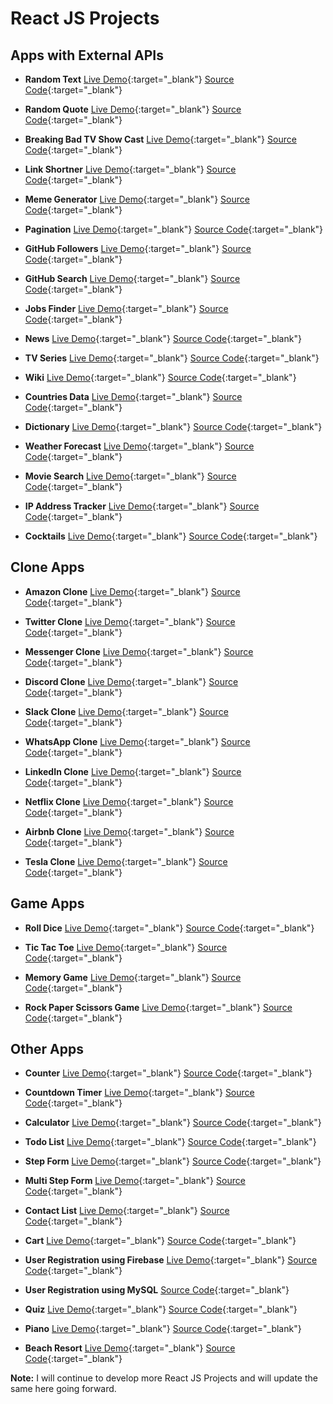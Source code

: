 # React JS Projects

## Apps with External APIs

- **Random Text** [Live Demo](https://praveenorugantitech.github.io/praveenorugantitech-random-text-reactjs/){:target="\_blank"} [Source Code](https://github.com/praveenorugantitech/praveenorugantitech-random-text-reactjs){:target="\_blank"}

- **Random Quote** [Live Demo](https://praveenorugantitech.github.io/praveenorugantitech-random-quote-reactjs/){:target="\_blank"} [Source Code](https://github.com/praveenorugantitech/praveenorugantitech-random-quote-reactjs){:target="\_blank"}

- **Breaking Bad TV Show Cast** [Live Demo](https://praveenorugantitech.github.io/praveenorugantitech-breaking-bad-cast-reactjs/){:target="\_blank"} [Source Code](https://github.com/praveenorugantitech/praveenorugantitech-breaking-bad-cast-reactjs){:target="\_blank"}

- **Link Shortner** [Live Demo](https://praveenorugantitech.github.io/praveenorugantitech-link-shortner-reactjs/){:target="\_blank"} [Source Code](https://github.com/praveenorugantitech/praveenorugantitech-link-shortner-reactjs){:target="\_blank"}

- **Meme Generator** [Live Demo](https://praveenorugantitech.github.io/praveenorugantitech-meme-generator-reactjs/){:target="\_blank"} [Source Code](https://github.com/praveenorugantitech/praveenorugantitech-meme-generator-reactjs){:target="\_blank"}

- **Pagination** [Live Demo](https://praveenorugantitech.github.io/praveenorugantitech-pagination-reactjs/){:target="\_blank"} [Source Code](https://github.com/praveenorugantitech/praveenorugantitech-pagination-reactjs){:target="\_blank"}

- **GitHub Followers** [Live Demo](https://praveenorugantitech.github.io/praveenorugantitech-github-followers-reactjs/){:target="\_blank"} [Source Code](https://github.com/praveenorugantitech/praveenorugantitech-github-followers-reactjs){:target="\_blank"}

- **GitHub Search** [Live Demo](https://praveenorugantitech.github.io/praveenorugantitech-github-search-reactjs/){:target="\_blank"} [Source Code](https://github.com/praveenorugantitech/praveenorugantitech-github-search-reactjs){:target="\_blank"}

- **Jobs Finder** [Live Demo](https://praveenorugantitech.github.io/praveenorugantitech-jobs-reactjs/){:target="\_blank"} [Source Code](https://github.com/praveenorugantitech/praveenorugantitech-jobs-reactjs){:target="\_blank"}

- **News** [Live Demo](https://praveenorugantitech.github.io/praveenorugantitech-news-reactjs/){:target="\_blank"} [Source Code](https://github.com/praveenorugantitech/praveenorugantitech-news-reactjs){:target="\_blank"}

- **TV Series** [Live Demo](https://praveenorugantitech.github.io/praveenorugantitech-tv-series-reactjs/){:target="\_blank"} [Source Code](https://github.com/praveenorugantitech/praveenorugantitech-tv-series-reactjs){:target="\_blank"}

- **Wiki** [Live Demo](https://praveenorugantitech.github.io/praveenorugantitech-wiki-reactjs/){:target="\_blank"} [Source Code](https://github.com/praveenorugantitech/praveenorugantitech-wiki-reactjs){:target="\_blank"}

- **Countries Data** [Live Demo](https://praveenorugantitech.github.io/praveenorugantitech-countries-reactjs/){:target="\_blank"} [Source Code](https://github.com/praveenorugantitech/praveenorugantitech-countries-reactjs){:target="\_blank"}

- **Dictionary** [Live Demo](https://praveenorugantitech.github.io/praveenorugantitech-dictionary-reactjs/){:target="\_blank"} [Source Code](https://github.com/praveenorugantitech/praveenorugantitech-dictionary-reactjs){:target="\_blank"}

- **Weather Forecast** [Live Demo](https://praveenorugantitech.github.io/praveenorugantitech-weather-reactjs/){:target="\_blank"} [Source Code](https://github.com/praveenorugantitech/praveenorugantitech-weather-reactjs){:target="\_blank"}

- **Movie Search** [Live Demo](https://praveenorugantitech.github.io/praveenorugantitech-movie-reactjs/){:target="\_blank"} [Source Code](https://github.com/praveenorugantitech/praveenorugantitech-movie-reactjs){:target="\_blank"}

- **IP Address Tracker** [Live Demo](https://praveenorugantitech.github.io/praveenorugantitech-ipaddress-tracker-reactjs/){:target="\_blank"} [Source Code](https://github.com/praveenorugantitech/praveenorugantitech-ipaddress-tracker-reactjs){:target="\_blank"}

- **Cocktails** [Live Demo](https://praveenorugantitech.github.io/praveenorugantitech-cocktails-reactjs/){:target="\_blank"} [Source Code](https://github.com/praveenorugantitech/praveenorugantitech-cocktails-reactjs){:target="\_blank"}

## Clone Apps

- **Amazon Clone** [Live Demo](https://praveenorugantitech-amaz-clone.firebaseapp.com/){:target="\_blank"} [Source Code](https://github.com/praveenorugantitech/praveenorugantitech-amazon-clone-reactjs){:target="\_blank"}

- **Twitter Clone** [Live Demo](https://praveenoruganti-twitter-clone.firebaseapp.com/){:target="\_blank"} [Source Code](https://github.com/praveenorugantitech/praveenorugantitech-twitter-clone-reactjs){:target="\_blank"}

- **Messenger Clone** [Live Demo](https://praveenoruganti-msg-clone.firebaseapp.com/){:target="\_blank"} [Source Code](https://github.com/praveenorugantitech/praveenorugantitech-messenger-clone-reactjs){:target="\_blank"}

- **Discord Clone** [Live Demo](https://praveenoruganti-discord-clone.firebaseapp.com/){:target="\_blank"} [Source Code](https://github.com/praveenorugantitech/praveenorugantitech-discord-clone-reactjs){:target="\_blank"}

- **Slack Clone** [Live Demo](https://praveenoruganti-slack-clone.firebaseapp.com/){:target="\_blank"} [Source Code](https://github.com/praveenorugantitech/praveenorugantitech-slack-clone-reactjs){:target="\_blank"}

- **WhatsApp Clone** [Live Demo](https://praveenoruganti-whatsapp-clone.firebaseapp.com/){:target="\_blank"} [Source Code](https://github.com/praveenorugantitech/praveenorugantitech-whatsapp-clone-reactjs){:target="\_blank"}

- **LinkedIn Clone** [Live Demo](https://praveenoruganti-linkedin-clone.firebaseapp.com/){:target="\_blank"} [Source Code](https://github.com/praveenorugantitech/praveenorugantitech-linkedin-clone-reactjs){:target="\_blank"}

- **Netflix Clone** [Live Demo](https://praveenorugantitech.github.io/praveenorugantitech-netflix-clone-reactjs/){:target="\_blank"} [Source Code](https://github.com/praveenorugantitech/praveenorugantitech-netflix-clone-reactjs){:target="\_blank"}

- **Airbnb Clone** [Live Demo](https://praveenorugantitech.github.io/praveenorugantitech-airbnb-clone-reactjs/){:target="\_blank"} [Source Code](https://github.com/praveenorugantitech/praveenorugantitech-airbnb-clone-reactjs){:target="\_blank"}

- **Tesla Clone** [Live Demo](https://praveenorugantitech.github.io/praveenorugantitech-tesla-clone-reactjs/){:target="\_blank"} [Source Code](https://github.com/praveenorugantitech/praveenorugantitech-tesla-clone-reactjs){:target="\_blank"}

## Game Apps

- **Roll Dice** [Live Demo](https://praveenorugantitech.github.io/praveenorugantitech-roll-dice-reactjs/){:target="\_blank"} [Source Code](https://github.com/praveenorugantitech/praveenorugantitech-roll-dice-reactjs){:target="\_blank"}

- **Tic Tac Toe** [Live Demo](https://praveenorugantitech.github.io/praveenorugantitech-tic-tac-toe-reactjs/){:target="\_blank"} [Source Code](https://github.com/praveenorugantitech/praveenorugantitech-tic-tac-toe-reactjs){:target="\_blank"}

- **Memory Game** [Live Demo](https://praveenorugantitech.github.io/praveenorugantitech-memory-game-reactjs/){:target="\_blank"} [Source Code](https://github.com/praveenorugantitech/praveenorugantitech-memory-game-reactjs){:target="\_blank"}

- **Rock Paper Scissors Game** [Live Demo](https://praveenorugantitech.github.io/praveenorugantitech-rock-paper-scissors-reactjs/){:target="\_blank"} [Source Code](https://github.com/praveenorugantitech/praveenorugantitech-rock-paper-scissors-reactjs/){:target="\_blank"}


## Other Apps

- **Counter** [Live Demo](https://praveenorugantitech.github.io/praveenorugantitech-counter-reactjs/){:target="\_blank"} [Source Code](https://github.com/praveenorugantitech/praveenorugantitech-counter-reactjs){:target="\_blank"}

- **Countdown Timer** [Live Demo](https://praveenorugantitech.github.io/praveenorugantitech-countdown-timer-reactjs/){:target="\_blank"} [Source Code](https://github.com/praveenorugantitech/praveenorugantitech-countdown-timer-reactjs){:target="\_blank"}

- **Calculator** [Live Demo](https://praveenorugantitech.github.io/praveenorugantitech-calculator-reactjs/){:target="\_blank"} [Source Code](https://github.com/praveenorugantitech/praveenorugantitech-calculator-reactjs){:target="\_blank"}

- **Todo List** [Live Demo](https://praveenorugantitech.github.io/praveenorugantitech-todo-reactjs/){:target="\_blank"} [Source Code](https://github.com/praveenorugantitech/praveenorugantitech-todo-reactjs){:target="\_blank"}

- **Step Form** [Live Demo](https://praveenorugantitech.github.io/praveenorugantitech-step-form-reactjs/){:target="\_blank"} [Source Code](https://github.com/praveenorugantitech/praveenorugantitech-step-form-reactjs){:target="\_blank"}

- **Multi Step Form** [Live Demo](https://praveenorugantitech.github.io/praveenorugantitech-multi-step-form-reactjs/){:target="\_blank"} [Source Code](https://github.com/praveenorugantitech/praveenorugantitech-multi-step-form-reactjs){:target="\_blank"}

- **Contact List** [Live Demo](https://praveenorugantitech.github.io/praveenorugantitech-contact-list-reactjs/){:target="\_blank"} [Source Code](https://github.com/praveenorugantitech/praveenorugantitech-contact-list-reactjs){:target="\_blank"}

- **Cart** [Live Demo](https://praveenorugantitech.github.io/praveenorugantitech-cart-reactjs/){:target="\_blank"} [Source Code](https://github.com/praveenorugantitech/praveenorugantitech-cart-reactjs){:target="\_blank"}

- **User Registration using Firebase** [Live Demo](https://praveenoruganti-user-reg.firebaseapp.com/){:target="\_blank"} [Source Code](https://github.com/praveenorugantitech/praveenorugantitech-user-registration-reactjs){:target="\_blank"}

- **User Registration using MySQL** [Source Code](https://github.com/praveenorugantitech/praveenorugantitech-user-registration-app-mysql-reactjs){:target="\_blank"}

- **Quiz** [Live Demo](https://praveenorugantitech.github.io/praveenorugantitech-quiz-reactjs/){:target="\_blank"} [Source Code](https://github.com/praveenorugantitech/praveenorugantitech-quiz-reactjs){:target="\_blank"}

- **Piano** [Live Demo](https://praveenorugantitech.github.io/praveenorugantitech-piano-reactjs/){:target="\_blank"} [Source Code](https://github.com/praveenorugantitech/praveenorugantitech-piano-reactjs){:target="\_blank"}

- **Beach Resort** [Live Demo](https://praveenorugantitech.github.io/praveenorugantitech-beach-resort-reactjs/){:target="\_blank"} [Source Code](https://github.com/praveenorugantitech/praveenorugantitech-beach-resort-reactjs){:target="\_blank"}

**Note:** I will continue to develop more React JS Projects and will update the same here going forward.

